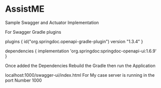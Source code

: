 # AssistME
Sample Swagger and Actuator Implementation


For Swagger Gradle plugins 

plugins {
	id("org.springdoc.openapi-gradle-plugin") version "1.3.4"
}

dependencies
{
  implementation 'org.springdoc:springdoc-openapi-ui:1.6.9'
}


Once added the Dependencies 
Rebuild the Gradle then run the Application 


localhost:1000/swagger-ui/index.html 
For My case server is running in the port Number 1000


